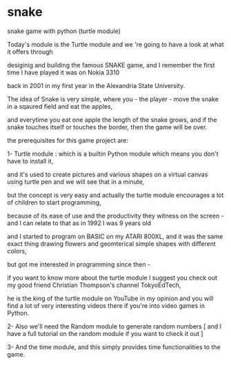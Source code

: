 # snake
snake game with python (turtle module)


Today's module is the Turtle module and we 're going to have a look at what it offers through

desiginig and building  the famous SNAKE game, and I remember the first time I have played it was on Nokia 3310 

back in 2001 in my first year in the Alexandria State University.

The idea of Snake is very simple, where you - the player - move the snake in a sqaured field and eat the apples,

and everytime you eat one apple the length of the snake grows, and if the snake touches itself or touches the border, then the game will be over.

the prerequisites for this game project are: 

1- Turtle module : which is a builtin Python module which means you don't have to install it, 

and it's used to create pictures and various shapes on a virtual canvas using turtle pen and we will see that in a minute, 

but the concept is very easy and actually the turtle module encourages a lot of children to start programming, 

because of its ease of use and the productivity they witness on the screen - and I can relate to that as in 1992 I was 9 years old 

and I started to program on BASIC on my ATARI 800XL, and it was the same exact thing drawing flowers and geomterical simple shapes with different colors, 

but got me interested in programming since then - 

if you want to know more about the turtle module I suggest you check out my good friend Christian Thompson's channel TokyoEdTech, 

he is the king of the turtle module on YouTube in my opinion and you will find a lot of very interesting videos there if you're into video games in Python.  

2- Also we'll need the Random module to generate random numbers [ and I have a full tutorial on the random module if you want to check it out ]

3- And the time module, and this simply provides time functionalities to the game.
